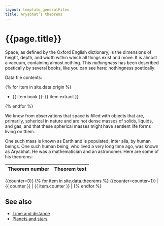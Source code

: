 ```yaml
---
layout: template_generalFiles
title: Aryabhat’s theorems
---
```


# {{page.title}}

Space, as defined by the Oxford English dictionary, is the dimensions of height, depth, and width within which all things exist and move. It is almost a vacuum, containing almost nothing. This _nothingness_ has been described poetically by several books, like you can see here: nothingness poetically:

Data file contents:

{% for item in site.data.origin %}

-  {{ item.book }}: {{ item.extract }}

{% endfor %}

We know from observations that space is filled with objects that are, primarily, spherical in nature and are hot dense masses of solids, liquids, and gas, and that these spherical masses might have sentient life forms living on them.

One such mass is known as Earth and is populated, inter alia, by human beings. One such human being, who lived a very long time ago, was known as Aryabhat. He was a mathematician and an astronomer.  Here are some of his theorems:

| Theorem number | Theorem text |
|----------------|--------------|
{{counter=0}}
{% for item in site.data.theorems %}
{{counter=counter+1}}
| {{ counter }} | {{ item.counter }} |
{% endfor %}

## See also

-  [Time and distance](time_distance.md)
-  [Planets and stars](planet_stars.md)

